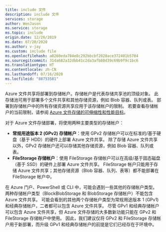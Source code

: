```yaml
---
title: include 文件
description: include 文件
services: storage
author: WenJason
ms.service: storage
ms.topic: include
origin.date: 12/26/2019
ms.date: 07/20/2020
ms.author: v-jay
ms.custom: include file
ms.openlocfilehash: a0260eda704e8c292bbcbf2028ace372401b5704
ms.sourcegitcommit: 31da682a32dbb41c2da3afb80d39c69b9f9c1bc6
ms.translationtype: HT
ms.contentlocale: zh-CN
ms.lasthandoff: 07/16/2020
ms.locfileid: "88753581"
---
```

Azure 文件共享将部署到存储帐户。存储帐户是代表存储共享池的顶级对象。  此存储池可用于部署多个文件共享和其他存储资源，例如 Blob 容器、队列或表。 部署到存储帐户中的所有存储资源共享应用于该存储帐户的限制。 若要查看存储帐户的当前限制，请参阅 [Azure 文件存储的可伸缩性和性能目标](../articles/storage/files/storage-files-scale-targets.md)。

对于 Azure 文件存储部署，将使用两种主要类型的存储帐户： 
- **常规用途版本 2 (GPv2) 存储帐户**：使用 GPv2 存储帐户可以在标准的/基于硬盘（基于 HDD）的硬件上部署 Azure 文件共享。 除了存储 Azure 文件共享以外，GPv2 存储帐户还可以存储其他存储资源，例如 Blob 容器、队列或表。 
- **FileStorage 存储帐户**：使用 FileStorage 存储帐户可以在高级/基于固态磁盘（基于 SSD）的硬件上部署 Azure 文件共享。 FileStorage 帐户只能用于存储 Azure 文件共享；其他存储资源（Blob 容器、队列、表等）都不能部署在 FileStorage 帐户中。

在 Azure 门户、PowerShell 或 CLI 中，可能会遇到一些其他的存储帐户类型。 两种存储帐户类型（BlockBlobStorage 和 BlobStorage 存储帐户）不能包含 Azure 文件共享。 可能会看到的其他两个存储帐户类型为常规用途版本 1 (GPv1) 和经典存储帐户，二者都可以包含 Azure 文件共享。 尽管 GPv1 和经典存储帐户可以包含 Azure 文件共享，但 Azure 文件存储的大多数新功能只能在 GPv2 和 FileStorage 存储帐户中使用。 因此，我们建议仅将 GPv2 和 FileStorage 存储帐户用于新部署，而升级 GPv1 和经典存储帐户的前提是它们已经存在于环境中。  